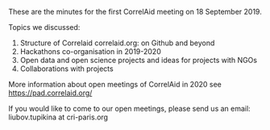 These are the minutes for the first CorrelAid meeting on 18 September 2019.

Topics we discussed:
1. Structure of Correlaid correlaid.org: on Github and beyond
2. Hackathons co-organisation in 2019-2020
3. Open data and open science projects and ideas for projects with NGOs
4. Collaborations with projects 

More information about open meetings of CorrelAid in 2020 see https://pad.correlaid.org/

If you would like to come to our open meetings, please send us an email: liubov.tupikina at cri-paris.org  
